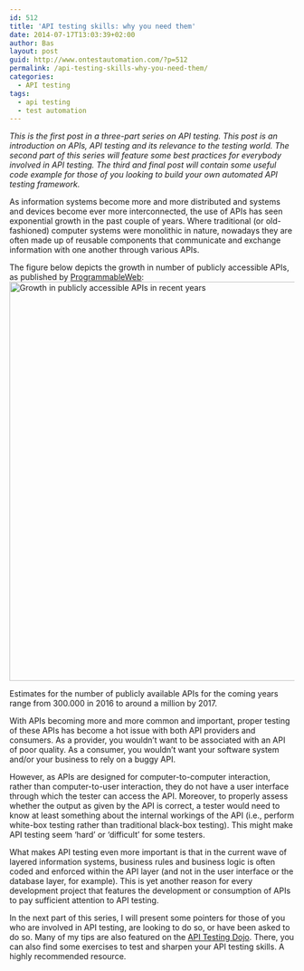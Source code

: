 ```yaml
---
id: 512
title: 'API testing skills: why you need them'
date: 2014-07-17T13:03:39+02:00
author: Bas
layout: post
guid: http://www.ontestautomation.com/?p=512
permalink: /api-testing-skills-why-you-need-them/
categories:
  - API testing
tags:
  - api testing
  - test automation
---
```

_This is the first post in a three-part series on API testing. This post is an introduction on APIs, API testing and its relevance to the testing world. The second part of this series will feature some best practices for everybody involved in API testing. The third and final post will contain some useful code example for those of you looking to build your own automated API testing framework._

As information systems become more and more distributed and systems and devices become ever more interconnected, the use of APIs has seen exponential growth in the past couple of years. Where traditional (or old-fashioned) computer systems were monolithic in nature, nowadays they are often made up of reusable components that communicate and exchange information with one another through various APIs.

The figure below depicts the growth in number of publicly accessible APIs, as published by [ProgrammableWeb](http://www.programmableweb.com):  
[<img src="http://www.ontestautomation.com/wp-content/uploads/2014/07/api_growth.png" alt="Growth in publicly accessible APIs in recent years" width="1189" height="705" class="aligncenter size-full wp-image-515" srcset="https://www.ontestautomation.com/wp-content/uploads/2014/07/api_growth.png 1189w, https://www.ontestautomation.com/wp-content/uploads/2014/07/api_growth-300x177.png 300w, https://www.ontestautomation.com/wp-content/uploads/2014/07/api_growth-1024x607.png 1024w" sizes="(max-width: 1189px) 100vw, 1189px" />](http://www.ontestautomation.com/wp-content/uploads/2014/07/api_growth.png)

Estimates for the number of publicly available APIs for the coming years range from 300.000 in 2016 to around a million by 2017.

With APIs becoming more and more common and important, proper testing of these APIs has become a hot issue with both API providers and consumers. As a provider, you wouldn&#8217;t want to be associated with an API of poor quality. As a consumer, you wouldn&#8217;t want your software system and/or your business to rely on a buggy API. 

However, as APIs are designed for computer-to-computer interaction, rather than computer-to-user interaction, they do not have a user interface through which the tester can access the API. Moreover, to properly assess whether the output as given by the API is correct, a tester would need to know at least something about the internal workings of the API (i.e., perform white-box testing rather than traditional black-box testing). This might make API testing seem &#8216;hard&#8217; or &#8216;difficult&#8217; for some testers.

What makes API testing even more important is that in the current wave of layered information systems, business rules and business logic is often coded and enforced within the API layer (and not in the user interface or the database layer, for example). This is yet another reason for every development project that features the development or consumption of APIs to pay sufficient attention to API testing.

In the next part of this series, I will present some pointers for those of you who are involved in API testing, are looking to do so, or have been asked to do so. Many of my tips are also featured on the [API Testing Dojo](http://www.soapui.org/Dojo/overview.html). There, you can also find some exercises to test and sharpen your API testing skills. A highly recommended resource.